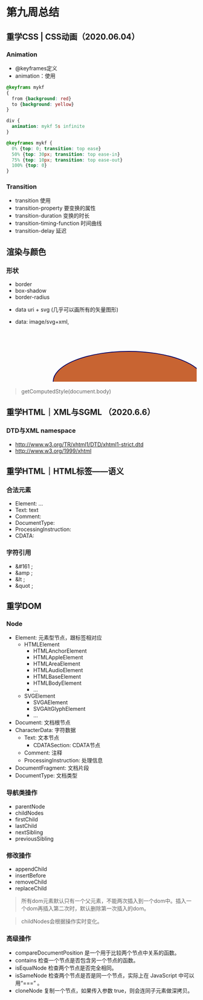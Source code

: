 # 第九周总结
## 重学CSS | CSS动画（2020.06.04）

### Animation
- @keyframes定义
- animation：使用

```css
@keyframs mykf
{
  from {background: red}
  to {background: yellow}
}

div {
  animation: mykf 5s infinite
}
```

```css
@keyframes mykf {
  0% {top: 0; transition: top ease}
  50% {top: 30px; transition: top ease-in}
  75% {top: 10px; transition: top ease-out}
  100% {top: 0}
}
```

### Transition
- transition 使用
- transition-property 要变换的属性
- transition-duration 变换的时长
- transition-timing-function 时间曲线
- transition-delay 延迟

## 渲染与颜色

### 形状
- border
- box-shadow
- border-radius

* data uri + svg (几乎可以画所有的矢量图形)
- data: image/svg+xml, <svg width="100%" height="100%" version="1.1" xmlns="http://www.w3.org/2000/svg"> <ellipse cx="300" cy="150" rx="200" ry="80" style="fill: rgb(200,100,50); stroke:rgb(0,0,100); stroke-width:2" /> </svg>

> getComputedStyle(document.body)

## 重学HTML｜XML与SGML （2020.6.6）

### DTD与XML namespace
- http://www.w3.org/TR/xhtml1/DTD/xhtml1-strict.dtd
- http://www.w3.org/1999/xhtml

## 重学HTML｜HTML标签——语义

### 合法元素
- Element: <tagname> ... </tagname>
- Text: text
- Comment: <!-- comments -->
- DocumentType: <!Doctype html>
- ProcessingInstruction: <?a 1?>
- CDATA: <![CDATA[ ]]>

### 字符引用
- &#161 ;
- &amp ;
- &lt ;
- &quot ;

## 重学DOM
### Node
- Element: 元素型节点，跟标签相对应
  - HTMLElement
    - HTMLAnchorElement
    - HTMLAppleElement
    - HTMLAreaElement
    - HTMLAudioElement
    - HTMLBaseElement
    - HTMLBodyElement
    - ...
  - SVGElement
    - SVGAElement
    - SVGAltGlyphElement
    - ...
- Document: 文档根节点
- CharacterData: 字符数据
  - Text: 文本节点
    - CDATASection: CDATA节点
  - Comment: 注释
  - ProcessingInstruction: 处理信息
- DocumentFragment: 文档片段
- DocumentType: 文档类型

### 导航类操作
- parentNode
- childNodes
- firstChild
- lastChild
- nextSibling
- previousSibling

### 修改操作
- appendChild
- insertBefore
- removeChild
- replaceChild

> 所有dom元素默认只有一个父元素，不能两次插入到一个dom中。插入一个dom再插入第二次时，默认删除第一次插入的dom。

> childNodes会根据操作实时变化。

### 高级操作
- compareDocumentPosition 是一个用于比较两个节点中关系的函数。
- contains 检查一个节点是否包含另一个节点的函数。
- isEqualNode 检查两个节点是否完全相同。
- isSameNode 检查两个节点是否是同一个节点，实际上在 JavaScript 中可以用“===” 。
- cloneNode 复制一个节点，如果传入参数 true，则会连同子元素做深拷贝。

